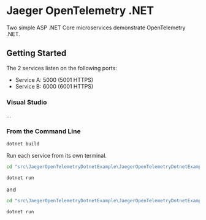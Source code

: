 # Jaeger OpenTelemetry .NET
Two simple ASP .NET Core microservices demonstrate OpenTelemetry .NET.

## Getting Started

The 2 services listen on the following ports:

- Service A: 5000 (5001 HTTPS)
- Service B: 6000 (6001 HTTPS)

### Visual Studio

...

### From the Command Line

```cmd
dotnet build
```

Run each service from its own terminal.

```cmd
cd "src\JaegerOpenTelemetryDotnetExample\JaegerOpenTelemetryDotnetExample.ServiceA\

dotnet run
```

and

```cmd
cd "src\JaegerOpenTelemetryDotnetExample\JaegerOpenTelemetryDotnetExample.ServiceB\

dotnet run
```
